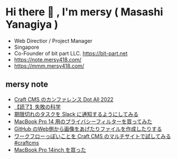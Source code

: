 # Hi there 👋 , I'm mersy ( Masashi Yanagiya )

- Web Directior / Project Manager
- Singapore
- Co-Founder of bit part LLC. https://bit-part.net
- https://note.mersy418.com/
- https://mmm.mersy418.com/

## mersy note
<!-- BLOG-POST-LIST:START -->
- [Craft CMS のカンファレンス Dot All 2022](https://note.mersy418.com/article/craftcms-dot-all-2022?utm_source=feed)
- [【読了】失敗の科学](https://note.mersy418.com/article/book_b01mu364id?utm_source=feed)
- [期限切れのタスクを Slack に通知するようにしてみる](https://note.mersy418.com/article/backlog-issues-post-to-slack?utm_source=feed)
- [MacBook Pro 14 用のプライバシーフィルターを買ってみた](https://note.mersy418.com/article/macbookpro14-privacy-filter?utm_source=feed)
- [GitHub のWeb側から画像をあげたりファイルを作成したりする](https://note.mersy418.com/article/github-upload-files?utm_source=feed)
- [ワークフローっぽいことを Craft CMS のマルチサイトで試してみる #craftcms](https://note.mersy418.com/article/alternative-workflow-craftcms?utm_source=feed)
- [MacBook Pro 14inch を買った](https://note.mersy418.com/article/macbookpro-14inch?utm_source=feed)
<!-- BLOG-POST-LIST:END -->
